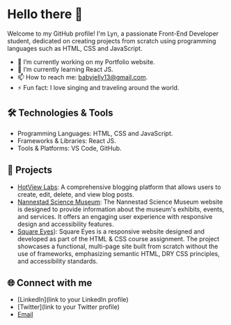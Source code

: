 


# Hello there 👋

Welcome to my GitHub profile! I'm Lyn, a passionate Front-End Developer student, dedicated on creating projects from scratch using programming languages such as HTML, CSS and JavaScript.

- 🔭 I’m currently working on my Portfolio website.
- 🌱 I’m currently learning React JS.
- 📫 How to reach me: babyjelly13@gmail.com.
- ⚡ Fun fact: I love singing and traveling around the world.

## 🛠️ Technologies & Tools
- Programming Languages: HTML, CSS and JavaScript.
- Frameworks & Libraries: React JS.
- Tools & Platforms: VS Code, GitHub.

## 🚀 Projects
- [HotView Labs](https://norofffeu.github.io/FED1-PE1-lynar13/): A comprehensive blogging platform that allows users to create, edit, delete, and view blog posts. 
- [Nannestad Science Museum](https://lynar13.github.io/nannestad-science-museum/): The Nannestad Science Museum website is designed to provide information about the museum's exhibits, events, and services. It offers an engaging user experience with responsive design and accessibility features.
- [Square Eyes](https://norofffeu.github.io/html-css-course-assignment-lynar13/home.html)): Square Eyes is a responsive website designed and developed as part of the HTML & CSS course assignment. The project showcases a functional, multi-page site built from scratch without the use of frameworks, emphasizing semantic HTML, DRY CSS principles, and accessibility standards.


## 🌐 Connect with me
- [LinkedIn](link to your LinkedIn profile)
- [Twitter](link to your Twitter profile)
- [Email](mailto:your.email@example.com)





